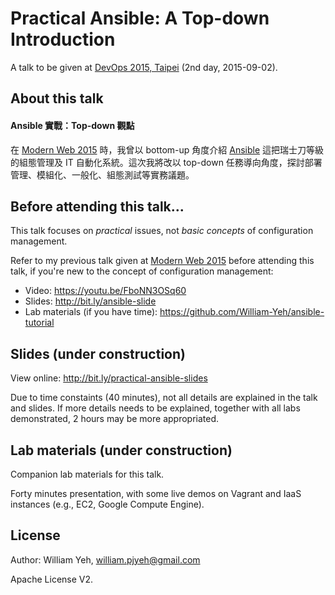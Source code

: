 Practical Ansible: A Top-down Introduction
===

A talk to be given at [DevOps 2015, Taipei](http://devopsconf.ithome.com.tw/) (2nd day, 2015-09-02).


## About this talk

#### Ansible 實戰：Top-down 觀點

在 [Modern Web 2015](http://modernweb.tw/) 時，我曾以 bottom-up 角度介紹 [Ansible](https://github.com/ansible/ansible) 這把瑞士刀等級的組態管理及 IT 自動化系統。這次我將改以 top-down 任務導向角度，探討部署管理、模組化、一般化、組態測試等實務議題。



## Before attending this talk...

This talk focuses on *practical* issues, not *basic concepts* of configuration management.

Refer to my previous talk given at [Modern Web 2015](http://modernweb.tw/) before attending this talk, if you're new to the concept of configuration management:

- Video: https://youtu.be/FboNN3OSq60
- Slides: http://bit.ly/ansible-slide
- Lab materials (if you have time): https://github.com/William-Yeh/ansible-tutorial


## Slides (under construction)

View online: http://bit.ly/practical-ansible-slides

Due to time constaints (40 minutes), not all details are explained in the talk and slides.  If more details needs to be explained, together with all labs demonstrated, 2 hours may be more appropriated.


## Lab materials (under construction)

Companion lab materials for this talk.

Forty minutes presentation, with some live demos on Vagrant and IaaS instances (e.g., EC2, Google Compute Engine).


## License

Author: William Yeh, william.pjyeh@gmail.com

Apache License V2.
